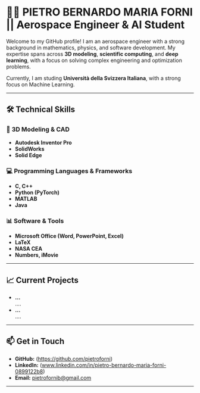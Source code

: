 # 👨‍🚀 PIETRO BERNARDO MARIA FORNI || Aerospace Engineer & AI Student  

Welcome to my GitHub profile! I am an aerospace engineer with a strong background in mathematics, physics, and software development. My expertise spans across **3D modeling**, **scientific computing**, and **deep learning**, with a focus on solving complex engineering and optimization problems.  

Currently, I am studing **Università della Svizzera Italiana**, with a strong focus on Machine Learning.  

---

## 🛠️ **Technical Skills**  

### 🚀 **3D Modeling & CAD**
- **Autodesk Inventor Pro**  
- **SolidWorks**  
- **Solid Edge**  

### 💻 **Programming Languages & Frameworks**
- **C, C++**  
- **Python (PyTorch)**  
- **MATLAB**  
- **Java**  

### 📊 **Software & Tools**
- **Microsoft Office (Word, PowerPoint, Excel)**  
- **LaTeX**  
- **NASA CEA**  
- **Numbers, iMovie**  

---

## 📈 **Current Projects**
- **...**  
  ....  
- **...**  
  ....  

---

## 📫 **Get in Touch**
- **GitHub:** (https://github.com/pietroforni)  
- **LinkedIn:** (www.linkedin.com/in/pietro-bernardo-maria-forni-0899122b8)  
- **Email:** pietrofornib@gmail.com  

---
